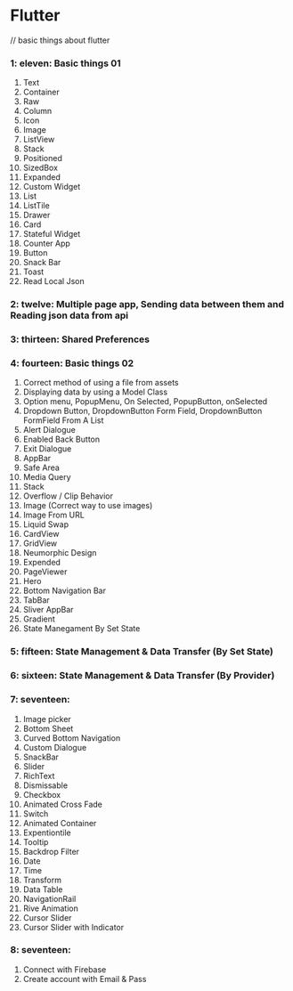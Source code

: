 # Flutter
// basic things about flutter

### 1: eleven: Basic things 01
1. Text
2. Container
3. Raw
4. Column
5. Icon
6. Image
7. ListView
8. Stack
9. Positioned
10. SizedBox
11. Expanded
12. Custom Widget
13. List
14. ListTile
15. Drawer
16. Card
17. Stateful Widget
18. Counter App
19. Button
20. Snack Bar
21. Toast
22. Read Local Json
### 2: twelve: Multiple page app, Sending data between them and Reading json data from api
### 3: thirteen: Shared Preferences
### 4: fourteen: Basic things 02
1. Correct method of using a file from assets
2. Displaying data by using a Model Class
3. Option menu, PopupMenu, On Selected, PopupButton, onSelected
4. Dropdown Button, DropdownButton Form Field, DropdownButton FormField From A List
5. Alert Dialogue
6. Enabled Back Button
7. Exit Dialogue
8. AppBar
9. Safe Area
10. Media Query
11. Stack
12. Overflow / Clip Behavior
13. Image (Correct way to use images)
14. Image From URL
15. Liquid Swap
16. CardView
17. GridView
18. Neumorphic Design
19. Expended
20. PageViewer
21. Hero
22. Bottom Navigation Bar
23. TabBar
24. Sliver AppBar
25. Gradient
26. State Manegament By Set State
### 5: fifteen: State Management & Data Transfer (By Set State)
### 6: sixteen: State Management & Data Transfer (By Provider)
### 7: seventeen: 
1. Image picker
2. Bottom Sheet
3. Curved Bottom Navigation
4. Custom Dialogue
5. SnackBar
6. Slider
7. RichText
8. Dismissable
9. Checkbox
10. Animated Cross Fade
11. Switch
12. Animated Container
13. Expentiontile
14. Tooltip
15. Backdrop Filter
16. Date
17. Time
18. Transform
19. Data Table
20. NavigationRail
21. Rive Animation
22. Cursor Slider
23. Cursor Slider with Indicator
### 8: seventeen:
1. Connect with Firebase
2. Create account with Email & Pass
